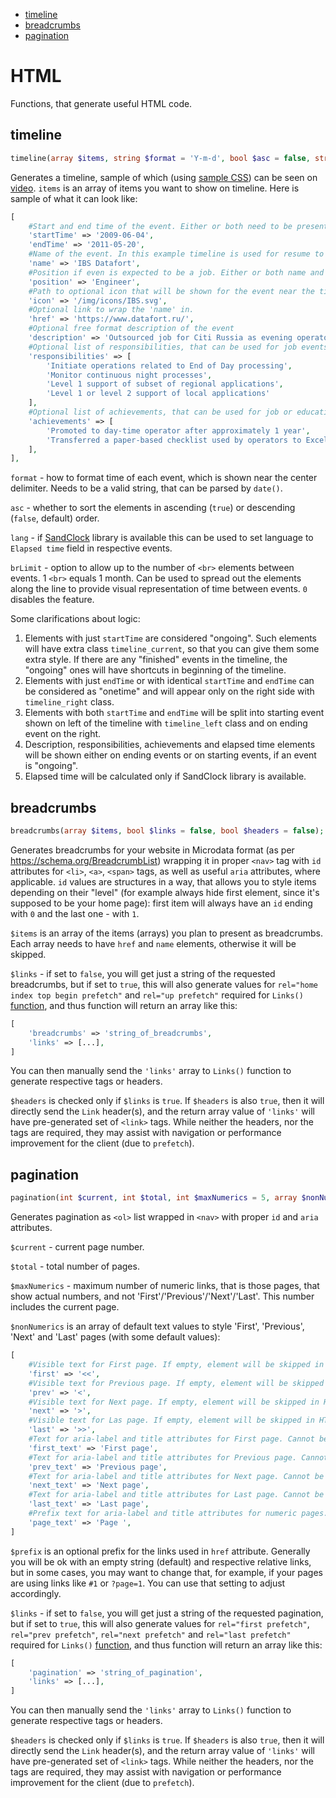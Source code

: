 - [timeline](#timeline)
- [breadcrumbs](#breadcrumbs)
- [pagination](#pagination)

# HTML
Functions, that generate useful HTML code.

## timeline
```php
timeline(array $items, string $format = 'Y-m-d', bool $asc = false, string $lang = 'en', int $brLimit = 0);
```
Generates a timeline, sample of which (using [sample CSS](/src/timeline_sample.css)) can be seen on [video](https://youtu.be/_cSezN3JxUs).
`items` is an array of items you want to show on timeline. Here is sample of what it can look like:
```php
[
    #Start and end time of the event. Either or both need to be present and be convertable to date (float, int, valid datetime string)
    'startTime' => '2009-06-04',
    'endTime' => '2011-05-20',
    #Name of the event. In this example timeline is used for resume to show job experience, thus it's a name of the company.
    'name' => 'IBS Datafort',
    #Position if even is expected to be a job. Either or both name and position need to be present. If event is not a job, I recommend using 'name'.
    'position' => 'Engineer',
    #Path to optional icon that will be shown for the event near the timeline center. Needs to be a valid path from perspective of the web page.
    'icon' => '/img/icons/IBS.svg',
    #Optional link to wrap the 'name' in.
    'href' => 'https://www.datafort.ru/',
    #Optional free format description of the event
    'description' => 'Outsourced job for Citi Russia as evening operator.',
    #Optional list of responsibilities, that can be used for job events. Can be either a string or an array of strings.
    'responsibilities' => [
        'Initiate operations related to End of Day processing',
        'Monitor continuous night processes',
        'Level 1 support of subset of regional applications',
        'Level 1 or level 2 support of local applications'
    ],
    #Optional list of achievements, that can be used for job or education or similar events. Can be either a string or an array of strings.
    'achievements' => [
        'Promoted to day-time operator after approximately 1 year',
        'Transferred a paper-based checklist used by operators to Excel featuring several automated functions to improve traceability of work',
    ],
],
```
`format` - how to format time of each event, which is shown near the center delimiter. Needs to be a valid string, that can be parsed by `date()`.

`asc` - whether to sort the elements in ascending (`true`) or descending (`false`, default) order.

`lang` - if [SandClock](https://github.com/Simbiat/sand-clock) library is available this can be used to set language to `Elapsed time` field in respective events.

`brLimit` - option to allow up to the number of `<br>` elements between events. 1 `<br>` equals 1 month. Can be used to spread out the elements along the line to provide visual representation of time between events. `0` disables the feature.

Some clarifications about logic:
1. Elements with just `startTime` are considered "ongoing". Such elements will have extra class `timeline_current`, so that you can give them some extra style. If there are any "finished" events in the timeline, the "ongoing" ones will have shortcuts in beginning of the timeline.
2. Elements with just `endTime` or with identical `startTime` and `endTime` can be considered as "onetime" and will appear only on the right side with `timeline_right` class.
3. Elements with both `startTime` and `endTime` will be split into starting event shown on left of the timeline with `timeline_left` class and on ending event on the right.
4. Description, responsibilities, achievements and elapsed time elements will be shown either on ending events or on starting events, if an event is "ongoing".
5. Elapsed time will be calculated only if SandClock library is available.

## breadcrumbs
```php
breadcrumbs(array $items, bool $links = false, bool $headers = false);
```
Generates breadcrumbs for your website in Microdata format (as per https://schema.org/BreadcrumbList) wrapping it in proper `<nav>` tag with `id` attributes for `<li>`, `<a>`, `<span>` tags, as well as useful `aria` attributes, where applicable. `id` values are structures in a way, that allows you to style items depending on their "level" (for example always hide first element, since it's supposed to be your home page): first item will always have an `id` ending with `0` and the last one - with `1`.

`$items` is an array of the items (arrays) you plan to present as breadcrumbs. Each array needs to have `href` and `name` elements, otherwise it will be skipped.

`$links` - if set to `false`, you will get just a string of the requested breadcrumbs, but if set to `true`, this will also generate values for `rel="home index top begin prefetch"` and `rel="up prefetch"` required for `Links()` [function](Headers.md#links), and thus function will return an array like this:
```php
[
    'breadcrumbs' => 'string_of_breadcrumbs',
    'links' => [...],
]
```
You can then manually send the `'links'` array to `Links()` function to generate respective tags or headers.

`$headers` is checked only if `$links` is `true`. If `$headers` is also `true`, then it will directly send the `Link` header(s), and the return array value of `'links'` will have pre-generated set of `<link>` tags. While neither the headers, nor the tags are required, they may assist with navigation or performance improvement for the client (due to `prefetch`).

## pagination
```php
pagination(int $current, int $total, int $maxNumerics = 5, array $nonNumerics = ['first' => '<<', 'prev' => '<', 'next' => '>', 'last' => '>>', 'first_text' => 'First page', 'prev_text' => 'Previous page', 'next_text' => 'Next page', 'last_text' => 'Last page', 'page_text' => 'Page '], string $prefix = '', bool $links = false, bool $headers = false)
```
Generates pagination as `<ol>` list wrapped in `<nav>` with proper `id` and `aria` attributes.

`$current` - current page number.

`$total` - total number of pages.

`$maxNumerics` - maximum number of numeric links, that is those pages, that show actual numbers, and not 'First'/'Previous'/'Next'/'Last'. This number includes the current page.

`$nonNumerics` is an array of default text values to style 'First', 'Previous', 'Next' and 'Last' pages (with some default values):
```php
[
    #Visible text for First page. If empty, element will be skipped in HTML (will still be present in Links).
    'first' => '<<',
    #Visible text for Previous page. If empty, element will be skipped in HTML (will still be present in Links).
    'prev' => '<',
    #Visible text for Next page. If empty, element will be skipped in HTML (will still be present in Links).
    'next' => '>',
    #Visible text for Las page. If empty, element will be skipped in HTML (will still be present in Links).
    'last' => '>>',
    #Text for aria-label and title attributes for First page. Cannot be empty.
    'first_text' => 'First page',
    #Text for aria-label and title attributes for Previous page. Cannot be empty.
    'prev_text' => 'Previous page',
    #Text for aria-label and title attributes for Next page. Cannot be empty.
    'next_text' => 'Next page',
    #Text for aria-label and title attributes for Last page. Cannot be empty.
    'last_text' => 'Last page',
    #Prefix text for aria-label and title attributes for numeric pages. Cannot be empty.
    'page_text' => 'Page ',
]
```
`$prefix` is an optional prefix for the links used in `href` attribute. Generally you will be ok with an empty string (default) and respective relative links, but in some cases, you may want to change that, for example, if your pages are using links like `#1` or `?page=1`. You can use that setting to adjust accordingly.

`$links` - if set to `false`, you will get just a string of the requested pagination, but if set to `true`, this will also generate values for `rel="first prefetch"`, `rel="prev prefetch"`, `rel="next prefetch"` and `rel="last prefetch"` required for `Links()` [function](Headers.md#links), and thus function will return an array like this:
```php
[
    'pagination' => 'string_of_pagination',
    'links' => [...],
]
```
You can then manually send the `'links'` array to `Links()` function to generate respective tags or headers.

`$headers` is checked only if `$links` is `true`. If `$headers` is also `true`, then it will directly send the `Link` header(s), and the return array value of `'links'` will have pre-generated set of `<link>` tags. While neither the headers, nor the tags are required, they may assist with navigation or performance improvement for the client (due to `prefetch`).
